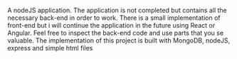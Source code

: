 A nodeJS application. The application is not completed but contains all the necessary back-end in order to work. There is a small implementation of front-end but i will continue the application in the future using React or Angular. Feel free to inspect the back-end code and use parts that you se valuable. The implementation of this project is built with MongoDB, nodeJS, express and simple html files
